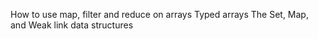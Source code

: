 How to use map, filter and reduce on arrays
Typed arrays
The Set, Map, and Weak link data structures
